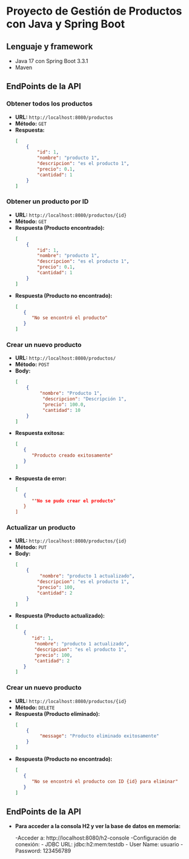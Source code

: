 # Proyecto de Gestión de Productos con Java y Spring Boot

## Lenguaje y framework
- Java 17 con Spring Boot 3.3.1
- Maven

## EndPoints de la API

### Obtener todos los productos
- **URL:** `http://localhost:8080/productos`
- **Método:** `GET`
- **Respuesta:**
  ```json
  [
      {
          "id": 1,
          "nombre": "producto 1",
          "descripcion": "es el producto 1",
          "precio": 0.1,
          "cantidad": 1
      }
  ]

### Obtener un producto por ID
- **URL:** `http://localhost:8080/productos/{id}`
- **Método:** `GET`
- **Respuesta (Producto encontrado):**
  ```json
  [
      {
          "id": 1,
          "nombre": "producto 1",
          "descripcion": "es el producto 1",
          "precio": 0.1,
          "cantidad": 1
      }
  ]

- **Respuesta (Producto no encontrado):**
   ```json
  [
      {
         "No se encontró el producto"
      }
  ]


### Crear un nuevo producto
- **URL:** `http://localhost:8080/productos/`
- **Método:** `POST`
- **Body:**
  ```json
  [
      {
           "nombre": "Producto 1",
            "descripcion": "Descripción 1",
            "precio": 100.0,
            "cantidad": 10
      }
  ]

- **Respuesta exitosa:**
   ```json
  [
      {
         "Producto creado exitosamente"
      }
  ]

- **Respuesta de error:**
   ```json
  [
      {
         ""No se pudo crear el producto"
      }
  ]


### Actualizar un producto
- **URL:** `http://localhost:8080/productos/{id}`
- **Método:** `PUT`
- **Body:**
  ```json
  [
      {
           "nombre": "producto 1 actualizado",
          "descripcion": "es el producto 1",
          "precio": 100,
          "cantidad": 2
      }
  ]

- **Respuesta (Producto actualizado):**
   ```json
  [
      {
         "id": 1,
          "nombre": "producto 1 actualizado",
          "descripcion": "es el producto 1",
          "precio": 100,
          "cantidad": 2
      }
  ]


### Crear un nuevo producto
- **URL:** `http://localhost:8080/productos/{id}`
- **Método:** `DELETE`
- **Respuesta (Producto eliminado):**
  ```json
  [
      {
           "message": "Producto eliminado exitosamente"
      }
  ]

- **Respuesta (Producto no encontrado):**
   ```json
  [
      {
         "No se encontró el producto con ID {id} para eliminar"
      }
  ]


## EndPoints de la API

 - **Para acceder a la consola H2 y ver la base de datos en memoria:**

      -Acceder a: http://localhost:8080/h2-console
      -Configuración de conexión:
         - JDBC URL: jdbc:h2:mem:testdb
         - User Name: usuario
         - Password: 123456789



